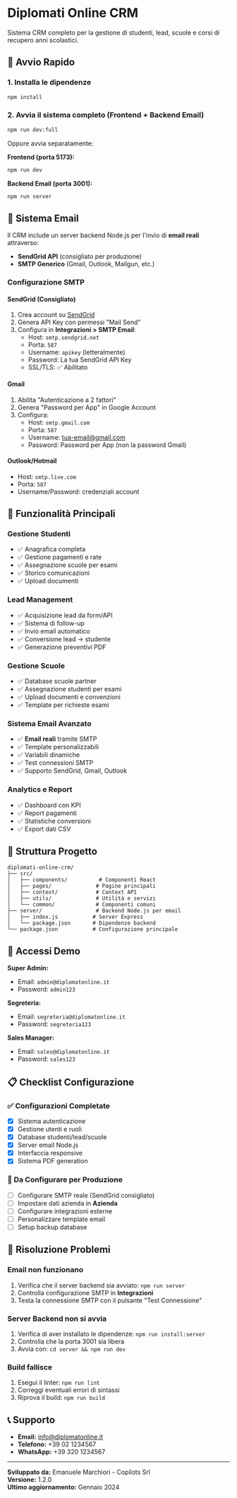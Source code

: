 # Diplomati Online CRM

Sistema CRM completo per la gestione di studenti, lead, scuole e corsi di recupero anni scolastici.

## 🚀 Avvio Rapido

### 1. Installa le dipendenze
```bash
npm install
```

### 2. Avvia il sistema completo (Frontend + Backend Email)
```bash
npm run dev:full
```

Oppure avvia separatamente:

**Frontend (porta 5173):**
```bash
npm run dev
```

**Backend Email (porta 3001):**
```bash
npm run server
```

## 📧 Sistema Email

Il CRM include un server backend Node.js per l'invio di **email reali** attraverso:

- **SendGrid API** (consigliato per produzione)
- **SMTP Generico** (Gmail, Outlook, Mailgun, etc.)

### Configurazione SMTP

#### SendGrid (Consigliato)
1. Crea account su [SendGrid](https://sendgrid.com)
2. Genera API Key con permessi "Mail Send"
3. Configura in **Integrazioni > SMTP Email**:
   - Host: `smtp.sendgrid.net`
   - Porta: `587`
   - Username: `apikey` (letteralmente)
   - Password: La tua SendGrid API Key
   - SSL/TLS: ✅ Abilitato

#### Gmail
1. Abilita "Autenticazione a 2 fattori"
2. Genera "Password per App" in Google Account
3. Configura:
   - Host: `smtp.gmail.com`
   - Porta: `587`
   - Username: tua-email@gmail.com
   - Password: Password per App (non la password Gmail)

#### Outlook/Hotmail
- Host: `smtp.live.com`
- Porta: `587`
- Username/Password: credenziali account

## 🎯 Funzionalità Principali

### Gestione Studenti
- ✅ Anagrafica completa
- ✅ Gestione pagamenti e rate
- ✅ Assegnazione scuole per esami
- ✅ Storico comunicazioni
- ✅ Upload documenti

### Lead Management
- ✅ Acquisizione lead da form/API
- ✅ Sistema di follow-up
- ✅ Invio email automatico
- ✅ Conversione lead → studente
- ✅ Generazione preventivi PDF

### Gestione Scuole
- ✅ Database scuole partner
- ✅ Assegnazione studenti per esami
- ✅ Upload documenti e convenzioni
- ✅ Template per richieste esami

### Sistema Email Avanzato
- ✅ **Email reali** tramite SMTP
- ✅ Template personalizzabili
- ✅ Variabili dinamiche
- ✅ Test connessioni SMTP
- ✅ Supporto SendGrid, Gmail, Outlook

### Analytics e Report
- ✅ Dashboard con KPI
- ✅ Report pagamenti
- ✅ Statistiche conversioni
- ✅ Export dati CSV

## 🔧 Struttura Progetto

```
diplomati-online-crm/
├── src/
│   ├── components/          # Componenti React
│   ├── pages/              # Pagine principali
│   ├── context/            # Context API
│   ├── utils/              # Utilità e servizi
│   └── common/             # Componenti comuni
├── server/                 # Backend Node.js per email
│   ├── index.js           # Server Express
│   └── package.json       # Dipendenze backend
└── package.json           # Configurazione principale
```

## 🔐 Accessi Demo

**Super Admin:**
- Email: `admin@diplomatonline.it`
- Password: `admin123`

**Segreteria:**
- Email: `segreteria@diplomatonline.it`
- Password: `segreteria123`

**Sales Manager:**
- Email: `sales@diplomatonline.it`
- Password: `sales123`

## 📋 Checklist Configurazione

### ✅ Configurazioni Completate
- [x] Sistema autenticazione
- [x] Gestione utenti e ruoli
- [x] Database studenti/lead/scuole
- [x] Server email Node.js
- [x] Interfaccia responsive
- [x] Sistema PDF generation

### 🔧 Da Configurare per Produzione
- [ ] Configurare SMTP reale (SendGrid consigliato)
- [ ] Impostare dati azienda in **Azienda**
- [ ] Configurare integrazioni esterne
- [ ] Personalizzare template email
- [ ] Setup backup database

## 🚨 Risoluzione Problemi

### Email non funzionano
1. Verifica che il server backend sia avviato: `npm run server`
2. Controlla configurazione SMTP in **Integrazioni**
3. Testa la connessione SMTP con il pulsante "Test Connessione"

### Server Backend non si avvia
1. Verifica di aver installato le dipendenze: `npm run install:server`
2. Controlla che la porta 3001 sia libera
3. Avvia con: `cd server && npm run dev`

### Build fallisce
1. Esegui il linter: `npm run lint`
2. Correggi eventuali errori di sintassi
3. Riprova il build: `npm run build`

## 📞 Supporto

- **Email:** info@diplomatonline.it
- **Telefono:** +39 02 1234567
- **WhatsApp:** +39 320 1234567

---

**Sviluppato da:** Emanuele Marchiori - Copilots Srl  
**Versione:** 1.2.0  
**Ultimo aggiornamento:** Gennaio 2024